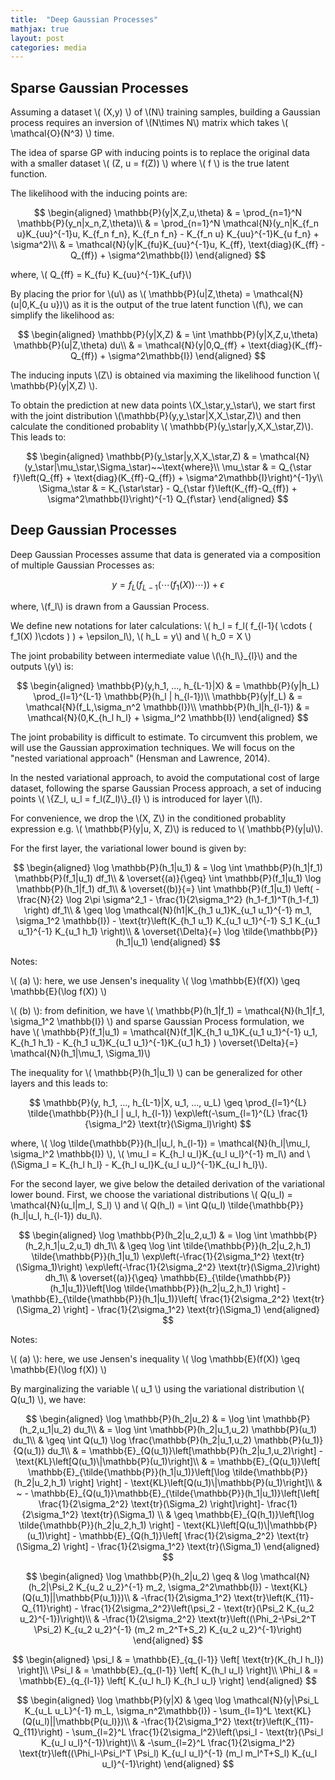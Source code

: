 ```yaml
---
title:  "Deep Gaussian Processes"
mathjax: true
layout: post
categories: media
---
```


## Sparse Gaussian Processes

Assuming a dataset \\( (X,y) \\) of \\(N\\) training samples, building a Gaussian process requires an inversion of \\(N\times N\\) matrix which takes \\( \mathcal{O}(N^3) \\) time.

The idea of sparse GP with inducing points is to replace the original data with a smaller dataset \\( (Z, u = f(Z)) \\) where \\( f \\) is the true latent function.

The likelihood with the inducing points are:

$$
\begin{aligned}
\mathbb{P}(y|X,Z,u,\theta)  & = \prod_{n=1}^N \mathbb{P}(y_n|x_n,Z,\theta)\\
                            & = \prod_{n=1}^N \mathcal{N}(y_n|K_{f_n u}K_{uu}^{-1}u, K_{f_n f_n}, K_{f_n f_n} - K_{f_n u} K_{uu}^{-1}K_{u f_n} + \sigma^2)\\
                            & = \mathcal{N}(y|K_{fu}K_{uu}^{-1}u, K_{ff}, \text{diag}(K_{ff} - Q_{ff}) + \sigma^2\mathbb{I})
\end{aligned}
$$

where, \\( Q_{ff} = K_{fu} K_{uu}^{-1}K_{uf}\\)

By placing the prior for \\(u\\) as \\( \mathbb{P}(u\|Z,\theta) = \mathcal{N}(u\|0,K_{u u})\\) as it is the output of the true latent function \\(f\\), we can simplify the likelihood as:

$$
\begin{aligned}
\mathbb{P}(y|X,Z) & = \int \mathbb{P}(y|X,Z,u,\theta) \mathbb{P}(u|Z,\theta) du\\
                  & = \mathcal{N}(y|0,Q_{ff} + \text{diag}(K_{ff}-Q_{ff}) + \sigma^2\mathbb{I})
\end{aligned}
$$

The inducing inputs \\(Z\\) is obtained via maximing the likelihood function \\( \mathbb{P}(y\|X,Z) \\).

To obtain the prediction at new data points \\(X_\star,y_\star\\), we start first with the joint distribution \\(\mathbb{P}(y,y_\star\|X,X_\star,Z)\\) and then calculate the conditioned probablity \\( \mathbb{P}(y_\star\|y,X,X_\star,Z)\\). This leads to:

$$
\begin{aligned}
\mathbb{P}(y_\star|y,X,X_\star,Z) & = \mathcal{N}(y_\star|\mu_\star,\Sigma_\star)~~\text{where}\\
                        \mu_\star & = Q_{\star f}\left(Q_{ff} + \text{diag}(K_{ff}-Q_{ff}) + \sigma^2\mathbb{I}\right)^{-1}y\\
                     \Sigma_\star & = K_{\star\star} - Q_{\star f}\left(K_{ff}-Q_{ff}) + \sigma^2\mathbb{I}\right)^{-1} Q_{f\star}
\end{aligned}
$$

## Deep Gaussian Processes

Deep Gaussian Processes assume that data is generated via a composition of multiple Gaussian Processes as:

$$
y = f_L( f_{L-1}( \cdots ( f_1(X) )\cdots ) ) + \epsilon
$$

where, \\(f_l\\) is drawn from a Gaussian Process.

We define new notations for later calculations: \\( h_l =  f_l( f_{l-1}( \cdots ( f_1(X) )\cdots ) ) + \epsilon_l\\), \\( h_L = y\\) and \\( h_0 = X \\)

The joint probability between intermediate value \\(\\{h_l\\}_{l}\\) and the outputs \\(y\\) is:

$$
\begin{aligned}
\mathbb{P}(y,h_1, ..., h_{L-1}|X) & = \mathbb{P}(y|h_L) \prod_{l=1}^{L-1} \mathbb{P}(h_l | h_{l-1})\\
            \mathbb{P}(y|f_L) & = \mathcal{N}(f_L,\sigma_n^2 \mathbb{I})\\
      \mathbb{P}(h_l|h_{l-1}) & = \mathcal{N}(0,K_{h_l h_l} + \sigma_l^2 \mathbb{I})
\end{aligned}
$$

The joint probability is difficult to estimate. To circumvent this problem, we will use the Gaussian approximation techniques. We will focus on the "nested variational approach" (Hensman and Lawrence, 2014).

In the nested variational approach, to avoid the computational cost of large dataset, following the sparse Gaussian Process approach, a set of inducing points \\( \\{Z_l, u_l = f_l(Z_l)\\}_{l} \\) is introduced for layer \\(l\\). 

For convenience, we drop the \\(X, Z\\) in the conditioned probablity expression e.g. \\( \mathbb{P}(y\|u, X, Z)\\) is reduced to \\( \mathbb{P}(y\|u)\\).

For the first layer, the variational lower bound is given by:

$$
\begin{aligned}
\log \mathbb{P}(h_1|u_1) & = \log \int \mathbb{P}(h_1|f_1) \mathbb{P}(f_1|u_1) df_1\\
                         & \overset{(a)}{\geq} \int \mathbb{P}(f_1|u_1) \log \mathbb{P}(h_1|f_1) df_1\\
                         & \overset{(b)}{=} \int \mathbb{P}(f_1|u_1) \left( -\frac{N}{2} \log 2\pi \sigma^2_1 -  \frac{1}{2\sigma_1^2} (h_1-f_1)^T(h_1-f_1) \right) df_1\\
                         & \geq \log \mathcal{N}(h1|K_{h_1 u_1}K_{u_1 u_1}^{-1} m_1, \sigma_1^2 \mathbb{I}) - \text{tr}\left(K_{h_1 u_1} K_{u_1 u_1}^{-1} S_1 K_{u_1 u_1}^{-1} K_{u_1 h_1} \right)\\
                         & \overset{\Delta}{=} \log \tilde{\mathbb{P}}(h_1|u_1)
\end{aligned}
$$

Notes: 

\\( (a) \\): here, we use Jensen's inequality \\( \log \mathbb{E}(f(X)) \geq \mathbb{E}(\log f(X)) \\)

\\( (b) \\): from definition, we have \\( \mathbb{P}(h_1\|f_1) = \mathcal{N}(h_1\|f_1, \sigma_1^2 \mathbb{I}) \\) and sparse Gaussian Process formulation, we have \\( \mathbb{P}(f_1\|u_1) = \mathcal{N}(f_1\|K_{h_1 u_1}K_{u_1 u_1}^{-1} u_1, K_{h_1 h_1} - K_{h_1 u_1}K_{u_1 u_1}^{-1}K_{u_1 h_1} ) \overset{\Delta}{=} \mathcal{N}(h_1\|\mu_1, \Sigma_1)\\)

The inequality for \\( \mathbb{P}(h_1\|u_1) \\) can be generalized for other layers and this leads to:

$$
\mathbb{P}(y, h_1, ..., h_{L-1}|X, u_1, ..., u_L)  \geq \prod_{l=1}^{L} \tilde{\mathbb{P}}(h_l | u_l, h_{l-1}) \exp\left(-\sum_{l=1}^{L} \frac{1}{\sigma_l^2} \text{tr}(\Sigma_l)\right)
$$

where, \\( \log \tilde{\mathbb{P}}(h_l\|u_l, h_{l-1}) = \mathcal{N}(h_l\|\mu_l, \sigma_l^2 \mathbb{I}) \\), \\( \mu_l = K_{h_l u_l}K_{u_l u_l}^{-1} m_l\\) and \\(\Sigma_l = K_{h_l h_l} - K_{h_l u_l}K_{u_l u_l}^{-1}K_{u_l h_l}\\).

For the second layer, we give below the detailed derivation of the variational lower bound. First, we choose the variational distributions \\( Q(u_l) = \mathcal{N}(u_l\|m_l, S_l) \\) and \\( Q(h_l) = \int Q(u_l) \tilde{\mathbb{P}}(h_l\|u_l, h_{l-1}) du_l\\).

$$
\begin{aligned}
\log \mathbb{P}(h_2|u_2,u_1) & = \log \int \mathbb{P}(h_2,h_1|u_2,u_1) dh_1\\
                             & \geq \log \int \tilde{\mathbb{P}}(h_2|u_2,h_1) \tilde{\mathbb{P}}(h_1|u_1) \exp\left(-\frac{1}{2\sigma_1^2} \text{tr}(\Sigma_1)\right) \exp\left(-\frac{1}{2\sigma_2^2} \text{tr}(\Sigma_2)\right) dh_1\\
                             & \overset{(a)}{\geq} \mathbb{E}_{\tilde{\mathbb{P}}(h_1|u_1)}\left[\log \tilde{\mathbb{P}}(h_2|u_2,h_1) \right] - \mathbb{E}_{\tilde{\mathbb{P}}(h_1|u_1)}\left[ \frac{1}{2\sigma_2^2} \text{tr}(\Sigma_2) \right] - \frac{1}{2\sigma_1^2} \text{tr}(\Sigma_1)
\end{aligned}
$$

Notes:

\\( (a) \\): here, we use Jensen's inequality \\( \log \mathbb{E}(f(X)) \geq \mathbb{E}(\log f(X)) \\)

By marginalizing the variable \\( u_1 \\) using the variational distribution \\( Q(u_1) \\), we have:

$$
\begin{aligned}
\log \mathbb{P}(h_2|u_2) & = \log \int \mathbb{P}(h_2,u_1|u_2) du_1\\
                         & = \log \int \mathbb{P}(h_2|u_1,u_2) \mathbb{P}(u_1) du_1\\
                         & \geq \int Q(u_1) \log \frac{\mathbb{P}(h_2|u_1,u_2) \mathbb{P}(u_1)}{Q(u_1)} du_1\\
                         & = \mathbb{E}_{Q(u_1)}\left[\mathbb{P}(h_2|u_1,u_2)\right] - \text{KL}\left[Q(u_1)\|\mathbb{P}(u_1)\right]\\
                         & = \mathbb{E}_{Q(u_1)}\left[ \mathbb{E}_{\tilde{\mathbb{P}}(h_1|u_1)}\left[\log \tilde{\mathbb{P}}(h_2|u_2,h_1) \right] \right] - \text{KL}\left[Q(u_1)\|\mathbb{P}(u_1)\right]\\
                         & ~ - \mathbb{E}_{Q(u_1)}\mathbb{E}_{\tilde{\mathbb{P}}(h_1|u_1)}\left[\left[ \frac{1}{2\sigma_2^2} \text{tr}(\Sigma_2) \right]\right]- \frac{1}{2\sigma_1^2} \text{tr}(\Sigma_1) \\
                         & \geq \mathbb{E}_{Q(h_1)}\left[\log \tilde{\mathbb{P}}(h_2|u_2,h_1) \right] - \text{KL}\left[Q(u_1)\|\mathbb{P}(u_1)\right] - \mathbb{E}_{Q(h_1)}\left[ \frac{1}{2\sigma_2^2} \text{tr}(\Sigma_2) \right] - \frac{1}{2\sigma_1^2} \text{tr}(\Sigma_1)
\end{aligned}
$$

$$
\begin{aligned}
\log \mathbb{P}(h_2|u_2) \geq & \log \mathcal{N}(h_2|\Psi_2 K_{u_2 u_2}^{-1} m_2, \sigma_2^2\mathbb{I}) - \text{KL}(Q(u_1)||\mathbb{P(u_1)})\\
                              & -\frac{1}{2\sigma_1^2} \text{tr}\left(K_{11}-Q_{11}\right) - \frac{1}{2\sigma_2^2}\left(\psi_2 - \text{tr}(\Psi_2 K_{u_2 u_2}^{-1})\right)\\
                              & -\frac{1}{2\sigma_2^2} \text{tr}\left((\Phi_2-\Psi_2^T \Psi_2) K_{u_2 u_2}^{-1} (m_2 m_2^T+S_2) K_{u_2 u_2}^{-1}\right)
\end{aligned}
$$

$$
\begin{aligned}
\psi_l & = \mathbb{E}_{q_{l-1}} \left[ \text{tr}(K_{h_l h_l}) \right]\\
\Psi_l & = \mathbb{E}_{q_{l-1}} \left[ K_{h_l u_l} \right]\\
\Phi_l & = \mathbb{E}_{q_{l-1}} \left[ K_{u_l h_l} K_{h_l u_l} \right]
\end{aligned}
$$

$$
\begin{aligned}
\log \mathbb{P}(y|X) & \geq \log \mathcal{N}(y|\Psi_L K_{u_L u_L}^{-1} m_L, \sigma_n^2\mathbb{I}) - \sum_{l=1}^L \text{KL}(Q(u_l)||\mathbb{P(u_l)})\\
                     & -\frac{1}{2\sigma_1^2} \text{tr}\left(K_{11}-Q_{11}\right) - \sum_{l=2}^L \frac{1}{2\sigma_l^2}\left(\psi_l - \text{tr}(\Psi_l K_{u_l u_l}^{-1})\right)\\
                     & -\sum_{l=2}^L \frac{1}{2\sigma_l^2} \text{tr}\left((\Phi_l-\Psi_l^T \Psi_l) K_{u_l u_l}^{-1} (m_l m_l^T+S_l) K_{u_l u_l}^{-1}\right)
\end{aligned}
$$
